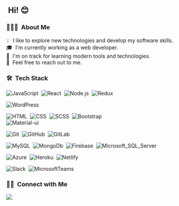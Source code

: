 ## &nbsp;Hi! 😊

### 👨🏻‍💻 &nbsp;About Me

💡 &nbsp;I like to explore new technologies and develop my software skills.\
🎓 &nbsp;I'm currently working as a web developer.\
🌱 &nbsp;I'm on track for learning modern tools and technologies.\
💬 &nbsp;Feel free to reach out to me.

### 🛠 &nbsp;Tech Stack

![JavaScript](https://img.shields.io/badge/JavaScript-F7DF1E?style=for-the-badge&logo=javascript&logoColor=black)&nbsp;
![React](https://img.shields.io/badge/React-20232A?style=for-the-badge&logo=react&logoColor=61DAFB)&nbsp;
![Node.js](https://img.shields.io/badge/Node.js-43853D?style=for-the-badge&logo=node.js&logoColor=white)&nbsp;
![Redux](https://img.shields.io/badge/Redux-593D88?style=for-the-badge&logo=redux&logoColor=white)&nbsp;

![WordPress](	https://img.shields.io/badge/Wordpress-21759B?style=for-the-badge&logo=wordpress&logoColor=white)&nbsp;

![HTML](	https://img.shields.io/badge/HTML5-E34F26?style=for-the-badge&logo=html5&logoColor=white)&nbsp;
![CSS](https://img.shields.io/badge/CSS3-1572B6?style=for-the-badge&logo=css3&logoColor=white)&nbsp;
![SCSS](https://img.shields.io/badge/Sass-CC6699?style=for-the-badge&logo=sass&logoColor=white)&nbsp;
![Bootstrap](https://img.shields.io/badge/Bootstrap-563D7C?style=for-the-badge&logo=bootstrap&logoColor=white)\
![Material-ui](https://img.shields.io/badge/Material--UI-0081CB?style=for-the-badge&logo=material-ui&logoColor=white)&nbsp;

![Git](https://img.shields.io/badge/Git-333333?style=for-the-badge&logoColor=white)&nbsp;
![GitHub](https://img.shields.io/badge/GitHub-100000?style=for-the-badge&logo=github&logoColor=white)&nbsp;
![GitLab](https://img.shields.io/badge/GitLab-330F63?style=for-the-badge&logo=gitlab&logoColor=white)&nbsp;

![MySQL](https://img.shields.io/badge/MySQL-00000F?style=for-the-badge&logo=mysql&logoColor=white)&nbsp;
![MongoDb](https://img.shields.io/badge/MongoDB-4EA94B?style=for-the-badge&logo=mongodb&logoColor=white)&nbsp;
![Firebase](https://img.shields.io/badge/firebase-ffca28?style=for-the-badge&logo=firebase&logoColor=white)&nbsp;
![Microsoft_SQL_Server](https://img.shields.io/badge/Microsoft_SQL_Server-CC2927?style=for-the-badge&logo=microsoft-sql-server&logoColor=white)&nbsp;

![Azure](https://img.shields.io/badge/Microsoft_Azure-0089D6?style=for-the-badge&logo=microsoft-azure&logoColor=white)&nbsp;
![Heroku](https://img.shields.io/badge/Heroku-430098?style=for-the-badge&logo=heroku&logoColor=white)&nbsp;
![Netlify](https://img.shields.io/badge/Netlify-00C7B7?style=for-the-badge&logo=netlify&logoColor=white)&nbsp;

![Slack](https://img.shields.io/badge/Slack-4A154B?style=for-the-badge&logo=slack&logoColor=white)&nbsp;
![MicrosoftTeams](https://img.shields.io/badge/Microsoft_Teams-6264A7?style=for-the-badge&logo=microsoft-teams&logoColor=white)&nbsp;

### 🤝🏻 &nbsp;Connect with Me

<a href="https://www.linkedin.com/in/bisarl/" target="_blank"><img src="https://img.shields.io/badge/LinkedIn-blue?style=flat&logo=linkedin&labelColor=blue"></a>
